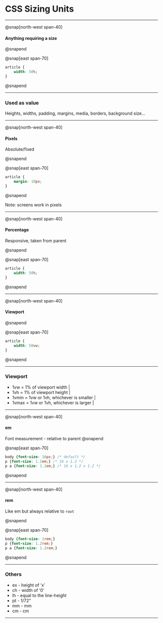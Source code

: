 # CSS Sizing Units

---
@snap[north-west span-40]
#### Anything requiring a size

@snapend

@snap[east span-70]
```css
article {
	width: 50%;
}
```
@snapend

---

### Used as value

Heights, widths, padding, margins, media, borders, background size...

---
@snap[north-west span-40]
#### Pixels

Absolute/fixed

@snapend

@snap[east span-70]
```css
article {
	margin: 10px;
}
```
@snapend

Note: screens work in pixels

---
@snap[north-west span-40]
#### Percentage

Responsive, taken from parent

@snapend

@snap[east span-70]
```css
article {
	width: 50%;
}
```
@snapend


---
@snap[north-west span-40]
#### Viewport

@snapend

@snap[east span-70]
```css
article {
	width: 50vw;
}
```
@snapend

---
### Viewport

- 1vw = 1% of viewport width |
- 1vh = 1% of viewport height |
- 1vmin = 1vw or 1vh, whichever is smaller |
- 1vmax = 1vw or 1vh, whichever is larger |


---
@snap[north-west span-40]
#### em
Font measurement - relative to parent
@snapend

@snap[east span-70]
```css
body {font-size: 16px;} /* default */
p {font-size: 1.2em;} /* 16 x 1.2 */
p a {font-size: 1.2em;} /* 16 x 1.2 x 1.2 */
```
@snapend

---
@snap[north-west span-40]
#### rem
Like em but always relative to `root`

@snapend

@snap[east span-70]
```css
body {font-size: 1rem;}
p {font-size: 1.2rem;}
p a {font-size: 1.2rem;}
```
@snapend

---

### Others

- ex - height of ‘x’
- ch - width of ‘0’
- lh - equal to the line-height
- pt - 1/72“
- mm - mm
- cm - cm

---




